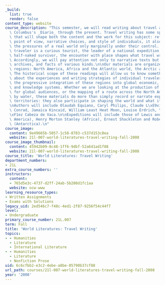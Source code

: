 ```yaml
---
_build:
  list: true
  render: false
content_type: website
course_description: "This semester, we will read writing about travel and place from\
  \ Columbus's _Diario_ through the present. Travel writing has some special features\
  \ that will shape both the content and the work for this subject: reflecting the\
  \ point of view, narrative choices, and style of individuals, it also responds to\
  \ the pressures of a real world only marginally under their control. Whether the\
  \ traveler is a curious tourist, the leader of a national expedition, or a starving,\
  \ half-naked survivor, the encounter with place shapes what travel writing can be.\
  \ Accordingly, we will pay attention not only to narrative texts but to maps, objects,\
  \ archives, and facts of various kinds.\n\nOur materials are organized around three\
  \ regions: North America, Africa and the Atlantic world, the Arctic and Antarctic.\
  \ The historical scope of these readings will allow us to know something not only\
  \ about the experiences and writing strategies of individual travelers, but about\
  \ the progressive integration of these regions into global economic, political,\
  \ and knowledge systems. Whether we are looking at the production of an Inuit film\
  \ for global audiences, or the mapping of a route across the North American continent\
  \ by water, these materials do more than simply record or narrate experiences and\
  \ territories: they also participate in shaping the world and what it means to us.\n\
  \nAuthors will include Olaudah Equiano, Caryl Philips, Claude L\xE9vi-Strauss, Joseph\
  \ Conrad, Jamaica Kincaid, William Least Heat Moon, Louise Erdrich, \xC1lvar N\xFA\
  \xF1ez Cabeza de Vaca.\n\nExpeditions will include those of Lewis and Clark (North\
  \ America), Henry Morton Stanley (Africa), Ernest Shackleton and Robert F. Scott\
  \ (Antarctica).\n"
course_image:
  content: 9e49665b-5057-1c58-8783-c537d153c8ea
  website: 21l-007-world-literatures-travel-writing-fall-2008
course_image_thumbnail:
  content: 45942b09-8c48-1ff6-9dbf-52a641ad1f88
  website: 21l-007-world-literatures-travel-writing-fall-2008
course_title: 'World Literatures: Travel Writing'
department_numbers:
- 21L
extra_course_numbers: ''
instructors:
  content:
  - 765d5e3c-4737-d2ff-24ab-5b208d1fc1aa
  website: ocw-www
learning_resource_types:
- Written Assignments
- Exams with Solutions
legacy_uid: 2ed546c7-f48c-4ed1-2f87-9256f54c44f7
level:
- Undergraduate
primary_course_number: 21L.007
term: Fall
title: 'World Literatures: Travel Writing'
topics:
- - Humanities
  - Literature
  - International Literature
- - Humanities
  - Literature
  - Nonfiction Prose
uid: 6c6cfbb2-e3c2-4ebe-a8be-05790b37cf88
url_path: courses/21l-007-world-literatures-travel-writing-fall-2008
year: '2008'
---
```


